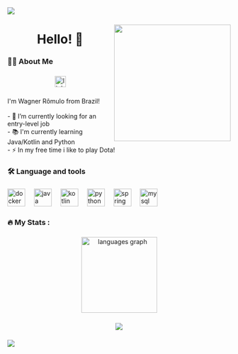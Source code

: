 <div>
  <img style="100%" src="https://capsule-render.vercel.app/api?type=waving&height=100&section=header&reversal=false&fontSize=70&fontColor=FFFFFF&fontAlign=50&fontAlignY=50&stroke=-&descSize=20&descAlign=50&descAlignY=50&theme=cobalt"  />
</div>

###

<img align="right" height="263" src="https://media4.giphy.com/media/v1.Y2lkPTc5MGI3NjExYjN3ZmlieTN3YmIycHY0OHZxa3VrbTA5bHd4Z3E4ems3YnZ3YWE0MyZlcD12MV9pbnRlcm5hbF9naWZfYnlfaWQmY3Q9Zw/udhngZK2IFTc4/giphy.gif"  />

###

<h1 align="center">Hello! 👋</h1>

###

<h3 align="left">👩‍💻  About Me</h3>

###

<div align="center">
  <a href="https://www.linkedin.com/in/wagnerjorgeo/" target="_blank">
    <img src="https://img.shields.io/static/v1?message=LinkedIn&logo=linkedin&label=&color=0077B5&logoColor=white&labelColor=&style=for-the-badge" height="25" alt="linkedin logo"  />
  </a>
</div>

###

<p align="left">I'm Wagner Rômulo from Brazil!<br><br>- 🔭 I’m currently looking for an entry-level job<br>- 📚 I'm currently learning Java/Kotlin and Python<br>- ⚡ In my free time i like to play Dota!</p>

###

<h3 align="left">🛠 Language and tools</h3>

###

<div align="left">
  <img src="https://cdn.jsdelivr.net/gh/devicons/devicon/icons/docker/docker-plain-wordmark.svg" height="40" alt="docker logo"  />
  <img width="12" />
  <img src="https://cdn.jsdelivr.net/gh/devicons/devicon/icons/java/java-original.svg" height="40" alt="java logo"  />
  <img width="12" />
  <img src="https://cdn.jsdelivr.net/gh/devicons/devicon/icons/kotlin/kotlin-original.svg" height="40" alt="kotlin logo"  />
  <img width="12" />
  <img src="https://cdn.jsdelivr.net/gh/devicons/devicon/icons/python/python-original.svg" height="40" alt="python logo"  />
  <img width="12" />
  <img src="https://cdn.jsdelivr.net/gh/devicons/devicon/icons/spring/spring-original.svg" height="40" alt="spring logo"  />
  <img width="12" />
  <img src="https://cdn.jsdelivr.net/gh/devicons/devicon/icons/mysql/mysql-original.svg" height="40" alt="mysql logo"  />
</div>

###

<h3 align="left">🔥   My Stats :</h3>

###

<div align="center">
  <img src="https://github-readme-stats.vercel.app/api/top-langs?username=bobLennonn&locale=en&hide_title=false&layout=compact&card_width=320&langs_count=5&theme=dracula&hide_border=false&order=2" height="171" alt="languages graph"  />
</div>

###

<div align="center">
  <img src="https://visitor-badge.laobi.icu/badge?page_id=bobLennonn.bobLennonn&"  />
</div>

###

<div>
  <img style="100%" src="https://capsule-render.vercel.app/api?type=waving&height=100&section=footer&reversal=false&fontSize=70&fontColor=FFFFFF&fontAlign=50&fontAlignY=50&stroke=-&descSize=20&descAlign=50&descAlignY=50&theme=cobalt"  />
</div>

###

